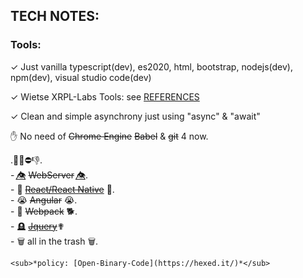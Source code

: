 
## TECH NOTES:


### Tools:

 ✓ Just vanilla typescript(dev), es2020, html, bootstrap, nodejs(dev), npm(dev), visual studio code(dev)<br/>

 ✓ Wietse XRPL-Labs Tools: see [REFERENCES](https://github.com/f1f47a23/AWESOME/blob/main/README.md)<br/>

 ✓ Clean and simple asynchrony just using "async" & "await" <br/>

 ✋ No need of ~~Chrome Engine~~  ~~Babel~~ & ~~git~~ 4 now.<br/>

 .🚫❌⛔👎.<br>
    - 👁️⃤   ~~WebServer~~ 👁️⃤.<br>
    - 💩 [~~React/React Native~~](https://github.com/f1f47a23/AWESOME/blob/main/docs/dev/reactjs.md) 💩.<br>
    - 😭 ~~Angular~~ 😭.<br>
    - 🦴  ~~Webpack~~ 🐕.<br>
    - 🪦 [~~Jquery~~](https://thelicato.medium.com/jquery-is-useless-in-2022-65f5bab3177)✟<br> 
    - 🗑️ all in the trash 🗑️.

    <sub>*policy: [Open-Binary-Code](https://hexed.it/)*</sub>
 
 
 


